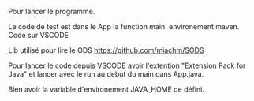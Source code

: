 Pour lancer le programme.

Le code de test est dans le App la function main.
environement maven.
Codé sur VSCODE

Lib utilisé pour lire le ODS
https://github.com/miachm/SODS


Pour lancer le code depuis VSCODE
avoir l'extention "Extension Pack for Java"
et lancer avec le run au debut du main dans App.java.

Bien avoir la variable d'environement JAVA_HOME de défini.